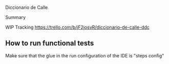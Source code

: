 Diccionario de Calle

Summary

WIP Tracking
https://trello.com/b/jF2josvR/diccionario-de-calle-ddc

## How to run functional tests
Make sure that the glue in the run configuration of the IDE is "steps config"